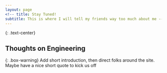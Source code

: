 ```yaml
---
layout: page
<!-- title: Stay Tuned! 
subtitle: This is where I will tell my friends way too much about me -->
---
```


{: .text-center}
## Thoughts on Engineering

{: .box-warning}
Add short introduction, then direct folks around the site. Maybe have a nice short quote to kick us off